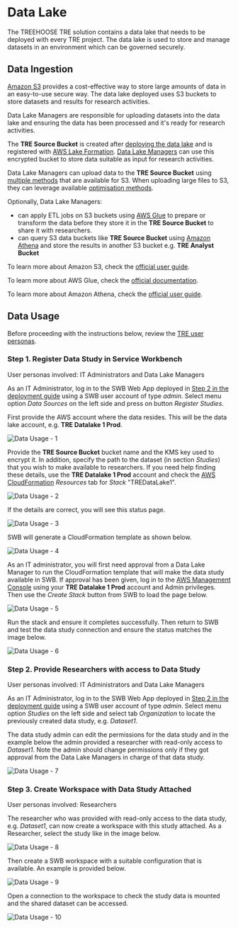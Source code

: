 # Data Lake

The TREEHOOSE TRE solution contains a data lake that needs to be deployed
 with every TRE project. The data lake is used to store and manage datasets in an
 environment which can be governed securely.

## Data Ingestion

[Amazon S3](https://aws.amazon.com/s3/) provides a cost-effective way to store
 large amounts of data in an easy-to-use secure way. The data lake deployed
 uses S3 buckets to store datasets and results for research activities.

Data Lake Managers are responsible for uploading datasets into the data lake
 and ensuring the data has been processed and it's ready for research activities.

The **TRE Source Bucket** is created after
 [deploying the data lake](../deployment/Step3-CreateDataLake.md) and is registered
 with [AWS Lake Formation](https://aws.amazon.com/lake-formation/). [Data Lake Managers](./architecture/User-Personas.md#Data-Lake-Manager)
 can use this encrypted bucket to store data suitable as input for research activities.

Data Lake Managers can upload data to the **TRE Source Bucket** using
 [multiple methods](https://docs.aws.amazon.com/AmazonS3/latest/userguide/upload-objects.html)
 that are available for S3. When uploading large files to S3, they can leverage available
 [optimisation methods](https://aws.amazon.com/premiumsupport/knowledge-center/s3-upload-large-files/).

Optionally, Data Lake Managers:
* can apply ETL jobs on S3 buckets using [AWS Glue](https://aws.amazon.com/glue/) to prepare
 or transform the data before they store it in the **TRE Source Bucket** to share it with researchers.
* can query S3 data buckets like **TRE Source Bucket** using [Amazon Athena](https://aws.amazon.com/athena)
 and store the results in another S3 bucket e.g. **TRE Analyst Bucket**

To learn more about Amazon S3, check the
 [official user guide](https://docs.aws.amazon.com/AmazonS3/latest/userguide/Welcome.html).

To learn more about AWS Glue, check the
 [official documentation](https://docs.aws.amazon.com/glue/index.html).

To learn more about Amazon Athena, check the
 [official user guide](https://docs.aws.amazon.com/athena/latest/ug/getting-started.html).

## Data Usage

Before proceeding with the instructions below, review the
 [TRE user personas](../architecture/User-Personas.md).

### Step 1. Register Data Study in Service Workbench

User personas involved: IT Administrators and Data Lake Managers

As an IT Administrator, log in to the SWB Web App deployed in
 [Step 2 in the deployment guide](../deployment/Step2-DeployServiceWorkbench.md) using
 a SWB user account of type *admin*. Select menu option *Data Sources* on the left side
 and press on button *Register Studies*.

First provide the AWS account where the data resides. This will be the data lake account,
 e.g. **TRE Datalake 1 Prod**.

![Data Usage - 1](../../res/images/data_lake/DataUsage-1.png)

Provide the **TRE Source Bucket** bucket name and the KMS key used to encrypt it. In addition,
 specify the path to the dataset (in section *Studies*) that you wish to make available to researchers.
 If you need help finding these details, use the **TRE Datalake 1 Prod** account and check the
 [AWS CloudFormation](https://eu-west-2.console.aws.amazon.com/cloudformation/home?region=eu-west-2#/)
 *Resources* tab for *Stack* "TREDataLake1".

![Data Usage - 2](../../res/images/data_lake/DataUsage-2.png)

If the details are correct, you will see this status page.

![Data Usage - 3](../../res/images/data_lake/DataUsage-3.png)

SWB will generate a CloudFormation template as shown below.

![Data Usage - 4](../../res/images/data_lake/DataUsage-4.png)

As an IT administrator, you will first need approval from a Data Lake Manager
 to run the CloudFormation template that will make the data study available in SWB.
 If approval has been given, log in to the
 [AWS Management Console](https://console.aws.amazon.com/)
 using your **TRE Datalake 1 Prod** account and Admin privileges. Then use the
 *Create Stack* button from SWB to load the page below.

![Data Usage - 5](../../res/images/data_lake/DataUsage-5.png)

Run the stack and ensure it completes successfully. Then return to SWB and test the
 data study connection and ensure the status matches the image below.

![Data Usage - 6](../../res/images/data_lake/DataUsage-6.png)

### Step 2. Provide Researchers with access to Data Study

User personas involved: IT Administrators and Data Lake Managers

As an IT Administrator, log in to the SWB Web App deployed in
 [Step 2 in the deployment guide](../deployment/Step2-DeployServiceWorkbench.md) using
 a SWB user account of type *admin*. Select menu option *Studies* on the left side
 and select tab *Organization* to locate the previously created data study, e.g. *Dataset1*.

The data study admin can edit the permissions for the data study and in the example
 below the admin provided a researcher with read-only access to *Dataset1*. Note the
 admin should change permissions only if they got approval from the Data Lake Managers
 in charge of that data study.

![Data Usage - 7](../../res/images/data_lake/DataUsage-7.png)

### Step 3. Create Workspace with Data Study Attached

User personas involved: Researchers

The researcher who was provided with read-only access to the data study, e.g. *Dataset1*,
 can now create a workspace with this study attached. As a Researcher, select the study
 like in the image below.

![Data Usage - 8](../../res/images/data_lake/DataUsage-8.png)

Then create a SWB workspace with a suitable configuration that is available. An example
 is provided below.

![Data Usage - 9](../../res/images/data_lake/DataUsage-9.png)

Open a connection to the workspace to check the study data is mounted and the shared
 dataset can be accessed.

![Data Usage - 10](../../res/images/data_lake/DataUsage-10.png)
